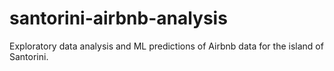 # santorini-airbnb-analysis
Exploratory data analysis and ML predictions of Airbnb data for the island of Santorini.
